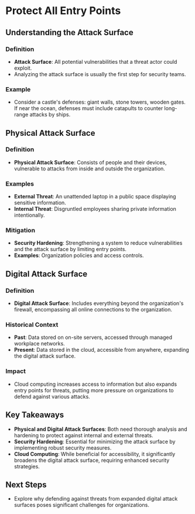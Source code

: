 # Protect All Entry Points

## Understanding the Attack Surface

### Definition
- **Attack Surface**: All potential vulnerabilities that a threat actor could exploit.
- Analyzing the attack surface is usually the first step for security teams.

### Example
- Consider a castle's defenses: giant walls, stone towers, wooden gates. If near the ocean, defenses must include catapults to counter long-range attacks by ships.

## Physical Attack Surface

### Definition
- **Physical Attack Surface**: Consists of people and their devices, vulnerable to attacks from inside and outside the organization.

### Examples
- **External Threat**: An unattended laptop in a public space displaying sensitive information.
- **Internal Threat**: Disgruntled employees sharing private information intentionally.

### Mitigation
- **Security Hardening**: Strengthening a system to reduce vulnerabilities and the attack surface by limiting entry points.
- **Examples**: Organization policies and access controls.

## Digital Attack Surface

### Definition
- **Digital Attack Surface**: Includes everything beyond the organization's firewall, encompassing all online connections to the organization.

### Historical Context
- **Past**: Data stored on on-site servers, accessed through managed workplace networks.
- **Present**: Data stored in the cloud, accessible from anywhere, expanding the digital attack surface.

### Impact
- Cloud computing increases access to information but also expands entry points for threats, putting more pressure on organizations to defend against various attacks.

## Key Takeaways

- **Physical and Digital Attack Surfaces**: Both need thorough analysis and hardening to protect against internal and external threats.
- **Security Hardening**: Essential for minimizing the attack surface by implementing robust security measures.
- **Cloud Computing**: While beneficial for accessibility, it significantly broadens the digital attack surface, requiring enhanced security strategies.

## Next Steps
- Explore why defending against threats from expanded digital attack surfaces poses significant challenges for organizations.